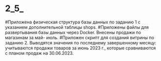 # 2_5_
#Приложена физическая структура базы данных по заданию 1 с указанием дополнительной таблицы shops.
#Приложены файлы для развертывания базы данных через Docker. Внесены продажи по магазинам за май- июль.
#Приложен скрипт для создания витрины по заданию 2. Выводятся значения по последнему завершенному месяцу: учитываются продажи товаров за июнь 2023 г., которые сравниваются с планом продаж на 30.06.2023.
